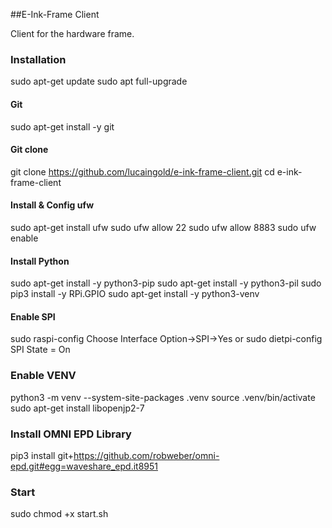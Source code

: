 ##E-Ink-Frame Client

Client for the hardware frame. 

### Installation
sudo apt-get update
sudo apt full-upgrade

#### Git
sudo apt-get install -y git

#### Git clone
git clone https://github.com/lucaingold/e-ink-frame-client.git
cd e-ink-frame-client

#### Install & Config ufw
sudo apt-get install ufw
sudo ufw allow 22
sudo ufw allow 8883
sudo ufw enable

#### Install Python
sudo apt-get install -y python3-pip
sudo apt-get install -y python3-pil
sudo pip3 install -y RPi.GPIO
sudo apt-get install  -y python3-venv

#### Enable SPI
sudo raspi-config
Choose Interface Option->SPI->Yes
or
sudo dietpi-config
SPI State = On

### Enable VENV
python3 -m venv --system-site-packages .venv
source .venv/bin/activate
sudo apt-get install libopenjp2-7

### Install OMNI EPD Library 
pip3 install git+https://github.com/robweber/omni-epd.git#egg=waveshare_epd.it8951
 
### Start
sudo chmod +x start.sh 

